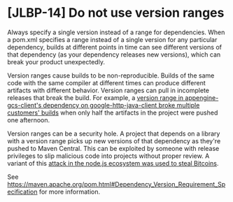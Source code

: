 # [JLBP-14] Do not use version ranges

Always specify a single version instead of a range for dependencies.
When a pom.xml specifies a range instead of a
single version for any particular dependency, builds at different points
in time can see different versions of that dependency (as your dependency
releases new versions), which can break your product unexpectedly.

Version ranges cause builds to be non-reproducible. Builds of the
same code with the same compiler at different
times can produce different artifacts with different behavior.
Version ranges can pull in incomplete releases that break the
build. For example, a [version range in appengine-gcs-client's
dependency on google-http-java-client broke multiple customers'
builds](https://github.com/GoogleCloudPlatform/appengine-gcs-client/issues/71)
when only half the artifacts in the project were pushed one afternoon.

Version ranges can be a security hole. A project that depends on a
library with a version range picks up new versions of that dependency as they're
pushed to Maven Central. This can be exploited by someone with release privileges
to slip malicious code into projects without proper review. A variant
of this [attack in the node.js ecosystem was used to steal
Bitcoins](https://www.theregister.co.uk/2018/11/26/npm_repo_bitcoin_stealer/).

See https://maven.apache.org/pom.html#Dependency_Version_Requirement_Specification
for more information.
